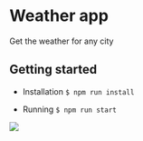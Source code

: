 # Weather app
Get the weather for any city

## Getting started
- Installation
`$ npm run install`

- Running
`$ npm run start`

![](demo.gif)
